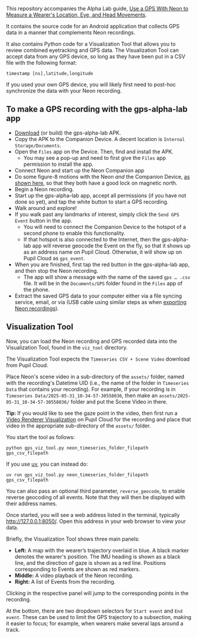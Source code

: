 This repository accompanies the Alpha Lab guide, [Use a GPS With Neon to Measure a Wearer's Location, Eye, and Head Movements](https://docs.pupil-labs.com/alpha-lab/gps/).

It contains the source code for an Android application that collects GPS data in a manner that complements Neon recordings.

It also contains Python code for a Visualization Tool that allows you to review combined eyetracking and GPS data. The Visualization Tool can accept data from any GPS device, so long as they have been put in a CSV file with the following format:

```
timestamp [ns],latitude,longitude
```

If you used your own GPS device, you will likely first need to post-hoc synchronize the data with your Neon recording.

## To make a GPS recording with the gps-alpha-lab app

- [Download](https://github.com/pupil-labs/pl_gps/releases) (or build) the gps-alpha-lab APK.
- Copy the APK to the Companion Device. A decent location is `Internal Storage/Documents`.
- Open the `Files` app on the Device. Then, find and install the APK.
  - You may see a pop-up and need to first give the `Files` app permission to install the app.
- Connect Neon and start up the Neon Companion app
- Do some figure-8 motions with the Neon _and_ the Companion Device, [as shown here](https://docs.pupil-labs.com/neon/data-collection/calibrating-the-imu/), so that they both have a good lock on magnetic north.
- Begin a Neon recording.
- Start up the gps-alpha-lab app, accept all permissions (if you have not done so yet), and tap the white button to start a GPS recording.
- Walk around and explore!
- If you walk past any landmarks of interest, simply click the `Send GPS Event` button in the app.
  - You will need to connect the Companion Device to the hotspot of a second phone to enable this functionality.
  - If that hotspot is also connected to the Internet, then the gps-alpha-lab app will reverse geocode the Event on the fly, so that it shows up as an address name on Pupil Cloud. Otherwise, it will show up on Pupil Cloud as `gps_event`.
- When you are finished, first tap the red button in the gps-alpha-lab app, and then stop the Neon recording.
  - The app will show a message with the name of the saved `gps … .csv` file. It will be in the `Documents/GPS` folder found in the `Files` app of the phone.
- Extract the saved GPS data to your computer either via a file syncing service, email, or via (USB cable using similar steps as when [exporting Neon recordings](https://docs.pupil-labs.com/neon/data-collection/transfer-recordings-via-usb/)).

## Visualization Tool

Now, you can load the Neon recording and GPS recorded data into the Visualization Tool, found in the `viz_tool` directory.

The Visualization Tool expects the `Timeseries CSV + Scene Video` download from Pupil Cloud.

Place Neon's scene video in a sub-directory of the `assets/` folder, named with the recording's Datetime UID (i.e., the name of the folder in `Timeseries Data` that contains your recording). For example, if your recording is in `Timeseries Data/2025-05-31_10-34-57-30558036`, then make an `assets/2025-05-31_10-34-57-30558036/` folder and put the Scene Video in there.

**Tip:** If you would like to see the gaze point in the video, then first run a [Video Renderer Visualization](https://docs.pupil-labs.com/neon/pupil-cloud/visualizations/video-renderer/) on Pupil Cloud for the recording and place that video in the appropriate sub-directory of the `assets/` folder.

You start the tool as follows:

```
python gps_viz_tool.py neon_timeseries_folder_filepath gps_csv_filepath
```

If you use [uv](https://docs.astral.sh/uv/), you can instead do:

```
uv run gps_viz_tool.py neon_timeseries_folder_filepath gps_csv_filepath
```

You can also pass an optional third parameter, `reverse_geocode`, to enable reverse geocoding of all events. Note that they will then be displayed with their address names.

Once started, you will see a web address listed in the terminal, typically http://127.0.0.1:8050/. Open this address in your web browser to view your data.

Briefly, the Visualization Tool shows three main panels:

- **Left:** A map with the wearer’s trajectory overlaid in blue. A black marker denotes the wearer's position. The IMU heading is shown as a black line, and the direction of gaze is shown as a red line. Positions corresponding to Events are shown as red markers.
- **Middle:** A video playback of the Neon recording.
- **Right:** A list of Events from the recording.

Clicking in the respective panel will jump to the corresponding points in the recording.

At the bottom, there are two dropdown selectors for `Start event` and `End event`. These can be used to limit the GPS trajectory to a subsection, making it easier to focus; for example, when wearers make several laps around a track.
